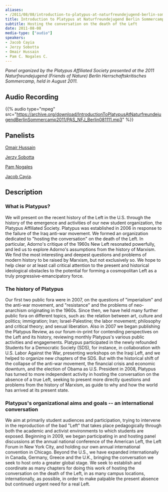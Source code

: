 ```yaml
---
aliases:
- /2011/08/08/introduction-to-platypus-at-naturfreundejugend-berlin-sommercamp
title: Introduction to Platypus at Naturfreundejugend Berlin Sommercamp
subtitle: Hosting the conversation on the death of the Left
date: 2011-08-08
media-type: ["audio"]
speakers:
- Jacob Cayia
- Jerzy Sobotta
- Omair Hussain
- Pam C. Nogales C.
---
```


_Panel organized by the Platypus Affiliated Society presented at the 2011 Naturfreundejugend (Friends of Nature) Berlin Herrschaftskritisches Sommercamp, held in August 2011._

## Audio Recording

{{% audio type="mpeg" src="https://archive.org/download/IntroductionToPlatypusAtNaturfreundejugendBerlinSommercamp2011/PAS_NFJ_Berlin081111.mp3" %}}

## Panelists

[Omair Hussain](/speakers/omair-hussain)

[Jerzy Sobotta](/speakers/jerzy-sobotta)

[Pam Nogales](/speakers/pam-c-nogales-c)

[Jacob Cayia](/speakers/jacob-cayia/).


## Description

### What is Platypus?

We will present on the recent history of the Left in the U.S. through the history of the emergence and activities of our new student organization, the Platypus Affiliated Society. Platypus was established in 2006 in response to the failure of the Iraq anti-war movement. We formed an organization dedicated to "hosting the conversation" on the death of the Left. In particular, Adorno's critique of the 1960s New Left resonated powerfully, and led us to explore Adorno's assumptions from the history of Marxism. We find the most interesting and deepest questions and problems of modern history to be raised by Marxism, but not exclusively so. We hope to help clear or at least call critical attention to the present and historical ideological obstacles to the potential for forming a cosmopolitan Left as a truly progressive-emancipatory force.

### The history of Platypus

Our first two public fora were in 2007, on the questions of "imperialism" and the anti-war movement, and "resistance" and the problems of neo-anarchism originating in the 1960s. Since then, we have held many further public fora on different topics, such as: the relation between art, culture and politics; immigration; Iran; Israel-Palestine; the labor movement; philosophy and critical theory; and sexual liberation. Also in 2007 we began publishing the Platypus Review, as our forum-in-print for contending perspectives on the Left and its history, reviewing monthly Platypus's various public activities and engagements. Platypus participated in the newly refounded Students for a Democratic Society (SDS), for instance, in collaboration with U.S. Labor Against the War, presenting workshops on the Iraqi Left, and we helped to organize new chapters of the SDS. But with the historical shift of the collapse of the anti-war movement, the financial crisis and economic downturn, and the election of Obama as U.S. President in 2008, Platypus has turned to more independent activity in hosting the conversation on the absence of a true Left, seeking to present more directly questions and problems from the history of Marxism, as guide to why and how the world has arrived at its present state.

### Platypus's organizational aims and goals -- an international conversation

We aim at primarily student audiences and participation, trying to intervene in the reproduction of the bad "Left" that takes place pedagogically through both the academic and activist environments to which students are exposed. Beginning in 2009, we began participating in and hosting panel discussions at the annual national conference of the American Left, the Left Forum in New York City, and holding our own annual international convention in Chicago. Beyond the U.S., we have expanded internationally in Canada, Germany, Greece and the U.K., bringing the conversation we seek to host onto a greater global stage. We seek to establish and coordinate as many chapters for doing this work of hosting the conversation on the death of the Left, in as many campus locations, internationally, as possible, in order to make palpable the present absence but continued urgent need for a real Left.
